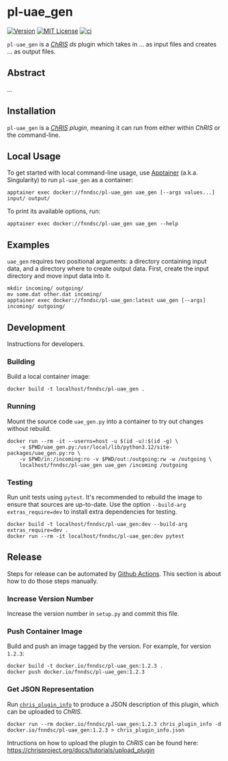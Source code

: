 # pl-uae_gen

[![Version](https://img.shields.io/docker/v/fnndsc/pl-uae_gen?sort=semver)](https://hub.docker.com/r/fnndsc/pl-uae_gen)
[![MIT License](https://img.shields.io/github/license/fnndsc/pl-uae_gen)](https://github.com/FNNDSC/pl-uae_gen/blob/main/LICENSE)
[![ci](https://github.com/FNNDSC/pl-uae_gen/actions/workflows/ci.yml/badge.svg)](https://github.com/FNNDSC/pl-uae_gen/actions/workflows/ci.yml)

`pl-uae_gen` is a [_ChRIS_](https://chrisproject.org/)
_ds_ plugin which takes in ...  as input files and
creates ... as output files.

## Abstract

...

## Installation

`pl-uae_gen` is a _[ChRIS](https://chrisproject.org/) plugin_, meaning it can
run from either within _ChRIS_ or the command-line.

## Local Usage

To get started with local command-line usage, use [Apptainer](https://apptainer.org/)
(a.k.a. Singularity) to run `pl-uae_gen` as a container:

```shell
apptainer exec docker://fnndsc/pl-uae_gen uae_gen [--args values...] input/ output/
```

To print its available options, run:

```shell
apptainer exec docker://fnndsc/pl-uae_gen uae_gen --help
```

## Examples

`uae_gen` requires two positional arguments: a directory containing
input data, and a directory where to create output data.
First, create the input directory and move input data into it.

```shell
mkdir incoming/ outgoing/
mv some.dat other.dat incoming/
apptainer exec docker://fnndsc/pl-uae_gen:latest uae_gen [--args] incoming/ outgoing/
```

## Development

Instructions for developers.

### Building

Build a local container image:

```shell
docker build -t localhost/fnndsc/pl-uae_gen .
```

### Running

Mount the source code `uae_gen.py` into a container to try out changes without rebuild.

```shell
docker run --rm -it --userns=host -u $(id -u):$(id -g) \
    -v $PWD/uae_gen.py:/usr/local/lib/python3.12/site-packages/uae_gen.py:ro \
    -v $PWD/in:/incoming:ro -v $PWD/out:/outgoing:rw -w /outgoing \
    localhost/fnndsc/pl-uae_gen uae_gen /incoming /outgoing
```

### Testing

Run unit tests using `pytest`.
It's recommended to rebuild the image to ensure that sources are up-to-date.
Use the option `--build-arg extras_require=dev` to install extra dependencies for testing.

```shell
docker build -t localhost/fnndsc/pl-uae_gen:dev --build-arg extras_require=dev .
docker run --rm -it localhost/fnndsc/pl-uae_gen:dev pytest
```

## Release

Steps for release can be automated by [Github Actions](.github/workflows/ci.yml).
This section is about how to do those steps manually.

### Increase Version Number

Increase the version number in `setup.py` and commit this file.

### Push Container Image

Build and push an image tagged by the version. For example, for version `1.2.3`:

```
docker build -t docker.io/fnndsc/pl-uae_gen:1.2.3 .
docker push docker.io/fnndsc/pl-uae_gen:1.2.3
```

### Get JSON Representation

Run [`chris_plugin_info`](https://github.com/FNNDSC/chris_plugin#usage)
to produce a JSON description of this plugin, which can be uploaded to _ChRIS_.

```shell
docker run --rm docker.io/fnndsc/pl-uae_gen:1.2.3 chris_plugin_info -d docker.io/fnndsc/pl-uae_gen:1.2.3 > chris_plugin_info.json
```

Intructions on how to upload the plugin to _ChRIS_ can be found here:
https://chrisproject.org/docs/tutorials/upload_plugin

